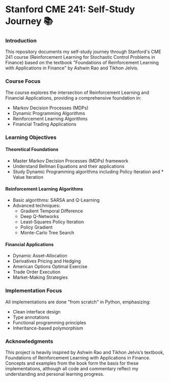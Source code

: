 # Stanford CME 241: Self-Study Journey 📚

### Introduction
This repository documents my self-study journey through Stanford's CME 241 course (Reinforcement Learning for Stochastic Control Problems in Finance) based on the textbook "Foundations of Reinforcement Learning with Applications in Finance" by Ashwin Rao and Tikhon Jelvis.



### Course Focus
The course explores the intersection of Reinforcement Learning and Financial Applications, providing a comprehensive foundation in:
* Markov Decision Processes (MDPs)
* Dynamic Programming Algorithms
* Reinforcement Learning Algorithms
* Financial Trading Applications



### Learning Objectives
#### Theoretical Foundations
* Master Markov Decision Processes (MDPs) framework
* Understand Bellman Equations and their applications
* Study Dynamic Programming algorithms including Policy Iteration and * Value Iteration

#### Reinforcement Learning Algorithms
* Basic algorithms: SARSA and Q-Learning
* Advanced techniques:
   * Gradient Temporal Difference
   * Deep Q-Networks
   * Least-Squares Policy Iteration
   * Policy Gradient
   * Monte-Carlo Tree Search

#### Financial Applications
* Dynamic Asset-Allocation
* Derivatives Pricing and Hedging
* American Options Optimal Exercise
* Trade Order Execution
* Market-Making Strategies



### Implementation Focus
All implementations are done "from scratch" in Python, emphasizing:
* Clean interface design
* Type annotations
* Functional programming principles
* Inheritance-based polymorphism



### Acknowledgments
This project is heavily inspired by Ashwin Rao and Tikhon Jelvis’s textbook, Foundations of Reinforcement Learning with Applications in Finance. Concepts and examples from the book form the basis for these implementations, although all code and commentary reflect my understanding and personal learning progress.

